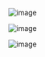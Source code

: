![image](https://github.com/user-attachments/assets/930d076c-be5e-476e-93a7-e8577f1b1f8b)




![image](https://github.com/user-attachments/assets/4bbbcbaf-12de-4cae-bdb7-95bb4b4406f5)



![image](https://github.com/user-attachments/assets/c155a2bf-b3a1-4d16-ae84-0fdf09f1d631)

